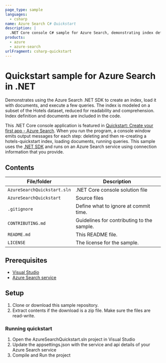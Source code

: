 ```yaml
---
page_type: sample
languages:
  - csharp
name: Azure Search C# Quickstart
description: |
  .NET Core console C# sample for Azure Search, demonstrating index definition, data ingestion, and query execution.
products:
  - azure
  - azure-search
urlFragment: csharp-quickstart
---
```


# Quickstart sample for Azure Search in .NET

Demonstrates using the Azure Search .NET SDK to create an index, load it with documents, and execute a few queries. The index is modeled on a subset of the Hotels dataset, reduced for readability and comprehension. Index definition and documents are included in the code.

This .NET Core console application is featured in [Quickstart: Create your first app - Azure Search](https://docs.microsoft.com/azure/search/tutorial-csharp-create-first-app). When you run the program, a console window emits output messages for each step: deleting and then re-creating a hotels-quickstart index, loading documents, running queries. This sample uses the [.NET SDK](https://docs.microsoft.com/dotnet/api/?term=microsoft.azure.search) and runs on an Azure Search service using connection information that you provide.

## Contents

| File/folder | Description |
|-------------|-------------|
| `AzureSearchQuickstart.sln`       | .NET Core console solution file |
| `AzureSearchQuickstart`       | Source files |
| `.gitignore` | Define what to ignore at commit time. |
| `CONTRIBUTING.md` | Guidelines for contributing to the sample. |
| `README.md` | This README file. |
| `LICENSE`   | The license for the sample. |

## Prerequisites

- [Visual Studio](https://visualstudio.microsoft.com/downloads/)
- [Azure Search service](https://docs.microsoft.com/azure/search/search-create-service-portal)

## Setup

1. Clone or download this sample repository.
1. Extract contents if the download is a zip file. Make sure the files are read-write.

### Running quickstart
1. Open the AzureSearchQuickstart.sln project in Visual Studio
1. Update the appsettings.json with the service and api details of your Azure Search service
1. Compile and Run the project
